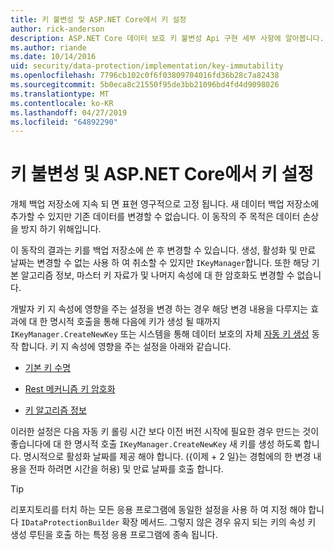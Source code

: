 ```yaml
---
title: 키 불변성 및 ASP.NET Core에서 키 설정
author: rick-anderson
description: ASP.NET Core 데이터 보호 키 불변성 Api 구현 세부 사항에 알아봅니다.
ms.author: riande
ms.date: 10/14/2016
uid: security/data-protection/implementation/key-immutability
ms.openlocfilehash: 7796cb102c0f6f03809704016fd36b28c7a82438
ms.sourcegitcommit: 5b0eca8c21550f95de3bb21096bd4fd4d9098026
ms.translationtype: MT
ms.contentlocale: ko-KR
ms.lasthandoff: 04/27/2019
ms.locfileid: "64892290"
---
```

# <a name="key-immutability-and-key-settings-in-aspnet-core"></a>키 불변성 및 ASP.NET Core에서 키 설정

개체 백업 저장소에 지속 되 면 표현 영구적으로 고정 됩니다. 새 데이터 백업 저장소에 추가할 수 있지만 기존 데이터를 변경할 수 없습니다. 이 동작의 주 목적은 데이터 손상을 방지 하기 위해입니다.

이 동작의 결과는 키를 백업 저장소에 쓴 후 변경할 수 있습니다. 생성, 활성화 및 만료 날짜는 변경할 수 없는 사용 하 여 취소할 수 있지만 `IKeyManager`합니다. 또한 해당 기본 알고리즘 정보, 마스터 키 자료가 및 나머지 속성에 대 한 암호화도 변경할 수 없습니다.

개발자 키 지 속성에 영향을 주는 설정을 변경 하는 경우 해당 변경 내용을 다루지는 효과에 대 한 명시적 호출을 통해 다음에 키가 생성 될 때까지 `IKeyManager.CreateNewKey` 또는 시스템을 통해 데이터 보호의 자체 [자동 키 생성](xref:security/data-protection/implementation/key-management#data-protection-implementation-key-management) 동작 합니다. 키 지 속성에 영향을 주는 설정을 아래와 같습니다.

* [기본 키 수명](xref:security/data-protection/implementation/key-management#data-protection-implementation-key-management)

* [Rest 메커니즘 키 암호화](xref:security/data-protection/implementation/key-encryption-at-rest)

* [키 알고리즘 정보](xref:security/data-protection/configuration/overview#changing-algorithms-with-usecryptographicalgorithms)

이러한 설정은 다음 자동 키 롤링 시간 보다 이전 버전 시작에 필요한 경우 만드는 것이 좋습니다에 대 한 명시적 호출 `IKeyManager.CreateNewKey` 새 키를 생성 하도록 합니다. 명시적으로 활성화 날짜를 제공 해야 합니다. ({이제 + 2 일}는 경험에의 한 변경 내용을 전파 하려면 시간을 허용) 및 만료 날짜를 호출 합니다.

>[!TIP]
> 리포지토리를 터치 하는 모든 응용 프로그램에 동일한 설정을 사용 하 여 지정 해야 합니다 `IDataProtectionBuilder` 확장 메서드. 그렇지 않은 경우 유지 되는 키의 속성 키 생성 루틴을 호출 하는 특정 응용 프로그램에 종속 됩니다.
